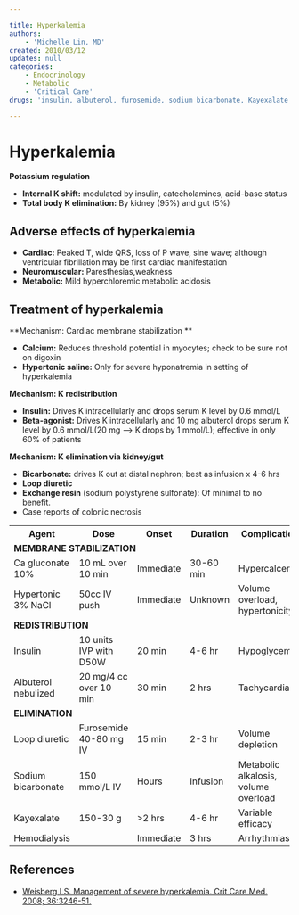 ```yaml
---

title: Hyperkalemia
authors:
    - 'Michelle Lin, MD'
created: 2010/03/12
updates: null
categories:
    - Endocrinology
    - Metabolic
    - 'Critical Care'
drugs: 'insulin, albuterol, furosemide, sodium bicarbonate, Kayexalate, calcium gluconate'

---
```




# Hyperkalemia

**Potassium regulation**

-   **Internal K shift:** modulated by insulin, catecholamines, acid-base status
-   **Total body K elimination:** By kidney (95%) and gut (5%)

## Adverse effects of hyperkalemia

-   **Cardiac:** Peaked T, wide QRS, loss of P wave, sine wave; although ventricular fibrillation may be first cardiac manifestation
-   **Neuromuscular:** Paresthesias,weakness
-   **Metabolic:** Mild hyperchloremic metabolic acidosis

## Treatment of hyperkalemia

**Mechanism: Cardiac membrane stabilization **
-   **Calcium:** Reduces threshold potential in myocytes; check to be sure not on digoxin
-   **Hypertonic saline:** Only for severe hyponatremia in setting of hyperkalemia

**Mechanism: K redistribution**
-   **Insulin:** Drives K intracellularly and drops serum K level by 0.6 mmol/L
-   **Beta-agonist:** Drives K intracellularly and 10 mg albuterol drops serum K level by 0.6 mmol/L(20 mg --&gt; K drops by 1 mmol/L); effective in only 60% of patients

**Mechanism: K elimination via kidney/gut**
-   **Bicarbonate:** drives K out at distal nephron; best as infusion x 4-6 hrs
-   **Loop diuretic**
-   **Exchange resin** (sodium polystyrene sulfonate): Of minimal to no benefit. 
  - Case reports of colonic necrosis 

<table>
  <tr>
    <th>Agent</th>
    <th>Dose</th>
    <th>Onset</th>
    <th>Duration</th>
    <th>Complication</th>
  </tr>
  <tr>
    <td colspan="5"><b>MEMBRANE STABILIZATION</b></td>
  </tr>
  <tr>
    <td><span class="drug">Ca gluconate 10%</span></td>
    <td>10 mL over 10 min</td>
    <td>Immediate</td>
    <td>30-60 min</td>
    <td>Hypercalcemia</td>
  </tr>
  <tr>
    <td><span class="drug">Hypertonic 3% NaCl</span></td>
    <td>50cc IV push</td>
    <td>Immediate</td>
    <td>Unknown</td>
    <td>Volume overload, hypertonicity</td>
  </tr>
  <tr>
  <td colspan="5"><b>REDISTRIBUTION</b></td>
  </tr>
  <tr>
    <td><span class="drug">Insulin</span></td>
    <td>10 units IVP with D50W</td>
    <td>20 min</td>
    <td>4-6 hr</td>
    <td>Hypoglycemia</td>
  </tr>
  <tr>
    <td><span class="drug">Albuterol nebulized</span></td>
    <td>20 mg/4 cc over 10 min</td>
    <td>30 min</td>
    <td>2 hrs</td>
    <td>Tachycardia</td>
  </tr>
  <tr>
  <td colspan="5"><b>ELIMINATION</b></td>
  </tr>
  <tr>
    <td><span class="drug">Loop diuretic</span></td>
    <td>Furosemide 40-80 mg IV</td>
    <td>15 min</td>
    <td>2-3 hr</td>
    <td>Volume depletion</td>
  </tr>
  <tr>
    <td><span class="drug">Sodium bicarbonate</span></td>
    <td>150 mmol/L IV</td>
    <td>Hours</td>
    <td>Infusion</td>
    <td>Metabolic alkalosis, volume overload</td>
  </tr>
  <tr>
    <td><span class="drug">Kayexalate</span></td>
    <td>150-30 g</td>
    <td>>2 hrs</td>
    <td>4-6 hr</td>
    <td>Variable efficacy</td>
  </tr>
  <tr>
    <td><span class="drug">Hemodialysis</span></td>
    <td></td>
    <td>Immediate</td>
    <td>3 hrs</td>
    <td>Arrhythmias</td>
  </tr>
</table>

## References

-   [Weisberg LS. Management of severe hyperkalemia. Crit Care Med. 2008; 36:3246-51.](https://www.ncbi.nlm.nih.gov/pubmed/?term=18936701)
